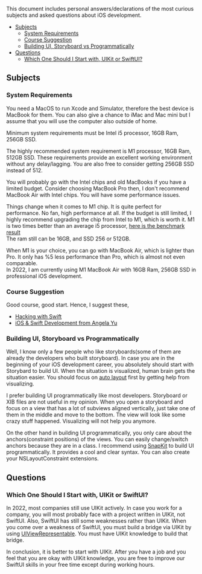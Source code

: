 This document includes personal answers/declarations of the most curious subjects and asked questions about iOS development.

- [Subjects](#subjects)
  - [System Requirements](#system-requirements)
  - [Course Suggestion](#course-suggestion) 
  - [Building UI, Storyboard vs Programmatically](#building-ui-storyboard-vs-programmatically)
- [Questions](#questions)
  - [Which One Should I Start with, UIKit or SwiftUI?](#which-one-should-i-start-with-uikit-or-swiftui)

## Subjects

### System Requirements
You need a MacOS to run Xcode and Simulator, therefore the best device is MacBook for them. You can also give a chance to iMac and Mac mini but I assume that you will use the computer also outside of home.

Minimum system requirements must be Intel i5 processor, 16GB Ram, 256GB SSD.

The highly recommended system requirement is M1 processor, 16GB Ram, 512GB SSD. These requirements provide an excellent working environment without any delay/lagging. You are also free to consider getting 256GB SSD instead of 512.

You will probably go with the Intel chips and old MacBooks if you have a limited budget. Consider choosing MacBook Pro then, I don't recommend MacBook Air with Intel chips. You will have some performance issues.

Things change when it comes to M1 chip. It is quite perfect for performance. No fan, high performance at all. If the budget is still limited, I highly recommend upgrading the chip from Intel to M1, which is worth it. M1 is two times better than an average i5 processor, [here is the benchmark result](https://www.cpu-monkey.com/en/compare_cpu-apple_m1-1804-vs-intel_core_i5_6300u-589)  
The ram still can be 16GB, and SSD 256 or 512GB.

When M1 is your choice, you can go with MacBook Air, which is lighter than Pro. It only has %5 less performance than Pro, which is almost not even comparable.  
In 2022, I am currently using M1 MacBook Air with 16GB Ram, 256GB SSD in professional iOS development.

### Course Suggestion
Good course, good start. Hence, I suggest these,
- [Hacking with Swift](https://www.hackingwithswift.com/learn)
- [iOS & Swift Development from Angela Yu](https://www.udemy.com/course/ios-13-app-development-bootcamp/)

### Building UI, Storyboard vs Programmatically
Well, I know only a few people who like storyboards(some of them are already the developers who built storyboard). In case you are in the beginning of your iOS development career, you absolutely should start with Storybard to build UI. When the situation is visualized, human brain gets the situation easier. You should focus on [auto layout](https://developer.apple.com/library/archive/documentation/UserExperience/Conceptual/AutolayoutPG/index.html) first by getting help from visualizing.

I prefer building UI programmatically like most developers. Storyboard or XIB files are not useful in my opinion. When you open a storyboard and focus on a view that has a lot of subviews aligned vertically, just take one of them in the middle and move to the bottom. The view will look like some crazy stuff happened. Visualizing will not help you anymore. 

On the other hand in building UI programmatically, you only care about the anchors(constraint positions) of the views. You can easily change/switch anchors because they are in a class. I recommend using [SnapKit](https://github.com/SnapKit/SnapKit) to build UI programmatically. It provides a cool and clear syntax. You can also create your NSLayoutConstraint extensions.

## Questions

### Which One Should I Start with, UIKit or SwiftUI?
In 2022, most companies still use UIKit actively. In case you work for a company, you will most probably face with a project written in UIKit, not SwiftUI. Also, SwiftUI has still some weaknesses rather than UIKit. When you come over a weakness of SwiftUI, you must build a bridge via UIKit by using [UIViewRepresentable](https://developer.apple.com/documentation/swiftui/uiviewrepresentable). You must have UIKit knowledge to build that bridge.  

In conclusion, it is better to start with UIKit. After you have a job and you feel that you are okay with UIKit knowledge, you are free to improve our SwiftUI skills in your free time except during working hours.
